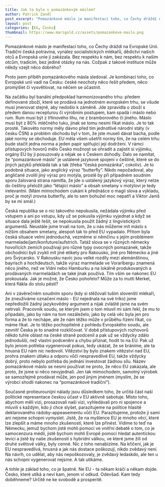 ```yaml
---
title: Jak to bylo s pomazánkovým máslem?
author: Patrick Zandl
post_excerpt: "Pomazánkové máslo je manifestací toho, co Čechy dráždí na Evropské Unii. Tradiční česká potravina, vynález socialistických mlékařů, dědictví našich otců a Evropská unie ji zakázala. Bez respektu k nám, bez respektu k našim otcům, tradicím, bez jediné otázky na nás. Cožpak z takové instituce může někdy vzejít něco dobrého? "
layout: post
categories: [EU, Česko]
thumbnail: https://www.marigold.cz/assets/pomazankove-maslo.png
---
```


Pomazánkové máslo je manifestací toho, co Čechy dráždí na Evropské Unii. Tradiční česká potravina, vynález socialistických mlékařů, dědictví našich otců a Evropská unie ji zakázala. Bez respektu k nám, bez respektu k našim otcům, tradicím, bez jediné otázky na nás. Cožpak z takové instituce může někdy vzejít něco dobrého? 

Proto jsem příběh pomazánkového másla sledoval. Je kombinací toho, co Evropské unii vadí na Česku: české neochoty něco řešit předem, něco promýšlet či vysvětlovat, na něčem se účastnit. 

Na začátku byl banální předpoklad harmonizovaného trhu: předem definované zboží, které se prodává na jednotném evropském trhu, se všude musí jmenovat stejně, aby nedošlo k záměně. Jde zpravidla o zboží s předem danou recepturou či výrobním postupem, kam spadá i máslo nebo rum. Rum musí být z třtinového lihu, ne z bramborového či jiného. Máslo musí být z 80% mléčného tuku, jinak se tomu nesmí říkat máslo. Je to tak prosté. Takovéto normy měly dávno před tím jednotlivé národní státy (v česku ČSN) a problém obchodu byl v tom, že jste museli dávat bacha, podle jaké normy se obchoduje. EU měla všem ušetřit normy tím, že na celém trhu bude stačit jedna norma a jeden papír splňující její dodržení. 
V rámci přístupových hovorů mělo Česko možnost se ohradit a zajistit si výjimku, orgány EU by ji posuzovaly a nějak se s Českem dohodly. Dalo se namítat, že “pomazánkové máslo” je ustálené jazykové spojení v češtině, které se do jiných jazyků překládá tak a tak (třeba “česká pomazánka”, cokoliv). Je to podobná situace, jako anglický výraz “butterfly”. Nikdo nepožadoval, aby angličané zvolili jiný výraz pro motýla, prostě by při případném soudním sporu žalovaná strana namítla, že jde o ustálený jazykový výraz, který nelze do češtiny přeložit jako “létající máslo” a obsah smetany v motýlovi je tedy irelevantní. (Mám mimochodem cukání k přednášce o magii slova a výkladu, proč je motýl zrovna butterfly, ale to sem bohužel moc nepatří a Viktor Janiš by se mi smál.) 

Česká republika se o nic takového nepokusila, nežádala výjimku před vstupem a ani po vstupu, kdy už se pokusila výjimku vyjednat a když se situace dala ještě řešit, se nepokusila použít žádný z lingvistických argumentů. Neustále jsme trvali na tom, že u nás můžeme mít máslo s nižším obsahem smetany, alespoň tak to před EU vypadalo. Přitom byla česká situace velmi jednoduchá, vezměme si němčinu s jejím problémem marmelade/jam/konfuture/aufstrich. Tatáž slova se v různých německy hovořících zemích používají pro různé typy ovocných pomazánek, takže obchodníci byli zvyklí mít jiné etikety pro Rakousko, jiné pro Německo a jiné pro Švýcarsko. V Rakousku navíc jsou velké rozdíly mezi alemánštinou, bayrisch a hochdeutsch, takže výraz marmelade ve Vorarlbergu znamená něco jiného, než ve Vídni nebo Hamburku a na lokálně produkovaných a prodávaných marmeládách se také jinak používá. Tím vším se nakonec EU prokousala. Jak je možné, že Česko pohořelo? Může za to mutti Merkel, která flákla do stolu pěstí?

Ani v závěrečném soudním sporu (kdy si stěžovali tuším slovenští mlékaři, že zneužíváme označení máslo - EU nejednala na své triko) jsme nepředložili žádný jazykovědný argument a nijak zvláště jsme na svém netrvali. Pracovník soudu, se kterým jsem o tom mluvil mi sám řekl, že mu to připadalo, jako by nám na tom nezáleželo, jako by celá věc byla jen pro forma a že to nechápe, ale že nám těžko může v průběhu řízení říkat, co máme říkat. 
Je to těžko pochopitelné z pohledu Evropského soudu, ale zevnitř  Česka je to snadné rozklíčovat. V době přístupových rozhovorů někdo tuhle oblast na české straně podcenil a pak už se vždycky zdálo jednodušší, než vlastní podcenění a chybu přiznat, hodit to na EU. Pak už bylo jenom potřeba vygenerovat pokus, tedy ukázat, že se bráníme, ale ta hnusná EU nám nic nedovolí. Vítězství by bylo znakem vítězství nad EU, prohra znakem útlaku a odporu vůči nespravedlivé EU, takže vždycky dobrý, proto nebylo potřeba do jednání investovat žádnou sílu. Název pomazánkové máslo se nesmí používat ne proto, že něco EU zakázala, ale proto, že jsme si něco nevyjednali. Jen tak mimochodem, samotný výrobek se samozřejmě prodávat může, jen pod jiným jménem (myslím, že se výrobci shodli nakonec na “pomazánkové tradiční”).

Současné protieurounijní nálady jsou důsledkem toho, že určitá část naší politické representace českou účast v EU aktivně sabotuje. Místo toho, abychom měli vizi, prosazovali naši vizi, vyhledávali pro ni spojence a mluvili s každým, kdo ji chce slyšet, parazitujeme na politice hlasitě deklarovaného rádoby-appeasementu vůči EU. Parazitujeme, protože ji sami ani nejsme schopni vymyslet. Jistě, že na myšlence EU je mnoho věcí, které lze zlepšit a máme mnoho zkušeností, které lze přinést. Vidíme to teď na Německu, jemuž bychom jistě mohli pomoci ve vnitřní debatě o tom, co je samocenzura médií, jistě bychom mohli Evropě pomoci hledat autentickou levici a jistě by naše zkušenosti s hybridní válkou, ve které jsme žili od druhé světové války, byly cenné. Nic z toho nenabízíme. Na křičení, jak je EU nespravedlivá, hnusná a jak nás dostace poškozují, nikdo zvědavý není. Na návrh, co udělat, aby nás nepoškozovaly, je zvědavý ledaskdo, ale ten u nás schopni vygenerovat nejsme. A tak utíkáme. 

A tohle je základ toho, co je špatně. Ne EU - ta někam kráčí a někam dojde. Česko, které utíká a neví kam, jenom ví odkud. Odevšad. Kam tedy doběhneme? Určitě ne ke svobodě a prosperitě.

